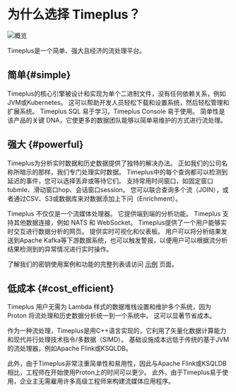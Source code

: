 # 为什么选择 Timeplus？

![概览](/img/high_level_diagram.png)

Timeplus是一个简单、强大且经济的流处理平台。

## 简单{#simple}

Timeplus的核心引擎被设计和实现为单个二进制文件，没有任何依赖关系，例如JVM或Kubernetes。 这可以帮助开发人员轻松下载和设置系统，然后轻松管理和扩展系统。 Timeplus SQL 易于学习，Timeplus Console 易于使用。 简单性是该产品的关键 DNA，它使更多的数据团队能够以简单易维护的方式进行流处理。

## 强大 {#powerful}

Timeplus为分析实时数据和历史数据提供了独特的解决办法。 正如我们的公司名称所暗示的那样，我们专门处理实时数据。 Timeplus中的每个查询都可以检测到延迟的事件，您可以选择丢弃或等待它们。 支持常用时间窗口，如固定窗口tubmle、滑动窗口hop、会话窗口session。 您可以联合查询多个流（JOIN），或者通过CSV、S3或数据库来对数据添加上下问（Enrichment）。

Timeplus 不仅仅是一个流媒体处理器。 它提供端到端的分析功能。 Timeplus 支持其他数据连接，例如 NATS 和 WebSocket。 Timeplus提供了一个用户能够实时交互进行数据分析的网页。 提供实时可视化和仪表板。 用户可以将分析结果发送到Apache Kafka等下游数据系统，也可以触发警报，以便用户可以根据流分析结果检测到的异常情况进行实时操作。

了解我们的密钥使用案例和功能的完整列表请访问 [示例](showcases) 页面。

## 低成本 {#cost_efficient}

Timeplus 用户无需为 Lambda 样式的数据堆栈设置和维护多个系统，因为 Proton 将流处理和历史数据分析统一到一个系统中。 这可以显著节省成本。

作为一种流处理，Timeplus是用C++语言实现的，它利用了矢量化数据计算能力和现代并行处理技术指令/多数据（SIMD）。 基础设施成本远低于传统的基于JVM的流处理器，例如Apache Flink或KSQLDB。

此外，由于Timeplus非常注重简单性和易用性，因此与Apache Flink或KSQLDB相比，工程师在开始使用Proton上的时间可以更少。 此外，由于Timeplus易于使用，企业主无需雇用许多高级工程师来构建流媒体应用程序。
